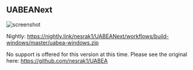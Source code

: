 ## UABEANext

![screenshot](https://github.com/nesrak1/UABEANext/assets/12544505/73c4a0f5-8c37-4e3d-bd4a-ff165f2c0516)

Nightly: https://nightly.link/nesrak1/UABEANext/workflows/build-windows/master/uabea-windows.zip

No support is offered for this version at this time. Please see the original here: https://github.com/nesrak1/UABEA